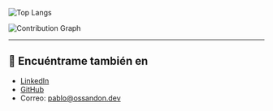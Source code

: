 ![Top Langs](https://github-readme-stats.vercel.app/api/top-langs/?username=pabloossandon88&layout=compact&theme=tokyonight)

![Contribution Graph](https://github-readme-activity-graph.cyclic.app/graph?username=pabloossandon88&theme=tokyo-night)

---

## 🔗 Encuéntrame también en

- [LinkedIn](https://linkedin.com/in/pabloossandontoro)
- [GitHub](https://github.com/pabloossandon88)
- Correo: pablo@ossandon.dev
